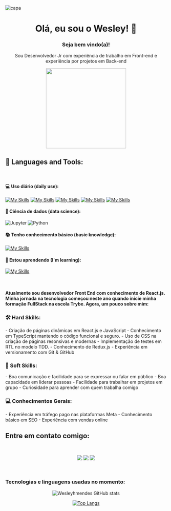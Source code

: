 ![capa](https://media.licdn.com/dms/image/D4D16AQFDglnQEtldSQ/profile-displaybackgroundimage-shrink_350_1400/0/1703782661714?e=1709164800&v=beta&t=DIdbmjqvVZIEAHgH57xzWYKyKonzUE_YXcZxjUOTAzs)

<div align="center">

 # Olá, eu sou o Wesley! 👋

 ### Seja bem vindo(a)!

Sou Desenvolvedor Jr com experiência de trabalho em Front-end e experiência por projetos em Back-end

 <div id="header" align="center">
  <img src="https://i.pinimg.com/originals/9d/9b/d1/9d9bd13afce1a798d22ecfd9897730ed.gif" width="250"/>
 </div>
</a>
</div>
<h2>
🚀 Languages and Tools:
</h2>
<br />
<h4>
 💻 Uso diário (daily use):
</h4>

 [![My Skills](https://skillicons.dev/icons?i=html)](https://skillicons.dev)
 [![My Skills](https://skillicons.dev/icons?i=git)](https://skillicons.dev)
 [![My Skills](https://skillicons.dev/icons?i=css)](https://skillicons.dev)
 [![My Skills](https://skillicons.dev/icons?i=react)](https://skillicons.dev)
 [![My Skills](https://skillicons.dev/icons?i=redux)](https://skillicons.dev)

<h4>
  🎲 Ciência de dados (data science):
</h4>
  
  ![Jupyter](https://img.shields.io/badge/-Jupyter-black?style=flat-squareflat-square&logo=Jupyter)
  ![Python](https://img.shields.io/badge/-Python-black?style=flat-square&logo=Python)

<h4>
  📚 Tenho conhecimento básico (basic knowledge):
</h4>

  [![My Skills](https://skillicons.dev/icons?i=aws)](https://skillicons.dev)

<h4>
  🌱 Estou aprendendo (I'm learning):
</h4>

 [![My Skills](https://skillicons.dev/icons?i=mysql)](https://skillicons.dev)

<br />

<h4>
 Atualmente sou desenvolvedor Front End com conhecimento de React.js. Minha jornada na tecnologia começou neste ano quando inicie minha formação FullStack na escola Trybe. Agora, um pouco sobre mim:
</h4>
 
<h3>
 🛠️ Hard Skills:
</h3>
- Criação de páginas dinâmicas em React.js e JavaScript
- Conhecimento em TypeScript mantendo o código funcional e seguro.
- Uso de CSS na criação de páginas resonsivas e modernas
- Implementação de testes em RTL no modelo TDD.
- Conhecimento de Redux.js
- Experiência em versionamento com Git & GitHub
<h3>
 🤝 Soft Skills:
</h3>
- Boa comunicação e facilidade para se expressar ou falar em público
- Boa capacidade em liderar pessoas
- Facilidade para trabalhar em projetos em grupo
- Curiosidade para aprender com quem trabalha comigo

<h3>
 💻 Conhecimentos Gerais:
</h3>
- Experiência em tráfego pago nas plataformas Meta
- Conhecimento básico em SEO
- Experiência com vendas online

<h2>
 Entre em contato comigo:
</h2>
<br />
<div id="header" align="center">
 
  <a href="https://www.linkedin.com/in/wesley-mendes/" target="_blank"><img src="https://img.shields.io/badge/-LinkedIn-%230077B5?style=for-the-badge&logo=linkedin&logoColor=white" target="_blank"></a> 
  <a href = "mailto:wesleymendes123321@gmail.com"><img src="https://img.shields.io/badge/-Gmail-%23333?style=for-the-badge&logo=gmail&logoColor=white" target="_blank"></a>
  <a href="https://www.instagram.com/wesley_hmendes/" target="_blank"><img src="https://img.shields.io/badge/-Instagram-%23E4405F?style=for-the-badge&logo=instagram&logoColor=white" target="_blank"></a>

</div>
<br />
<h3>
 Tecnologias e linguagens usadas no momento:
</h3>
<div id="header" align="center">

![Wesleyhmendes GitHub stats](https://github-readme-stats.vercel.app/api?username=Wesleyhmendes&show_icons=true&theme=tokyonight)

[![Top Langs](https://github-readme-stats.vercel.app/api/top-langs/?username=Wesleyhmendes)](https://github.com/Wesleyhmendes/github-readme-stats)

</div>
